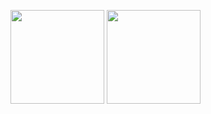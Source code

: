 <img height=150 align="center" src="https://github-readme-stats.vercel.app/api?username=wafflelover404&show_icons=true&theme=transparent" /> <img height=150 align="center" src="https://github-readme-stats.vercel.app/api/top-langs/?username=wafflelover404&show_icons=true&theme=transparent&layout=compact" />

